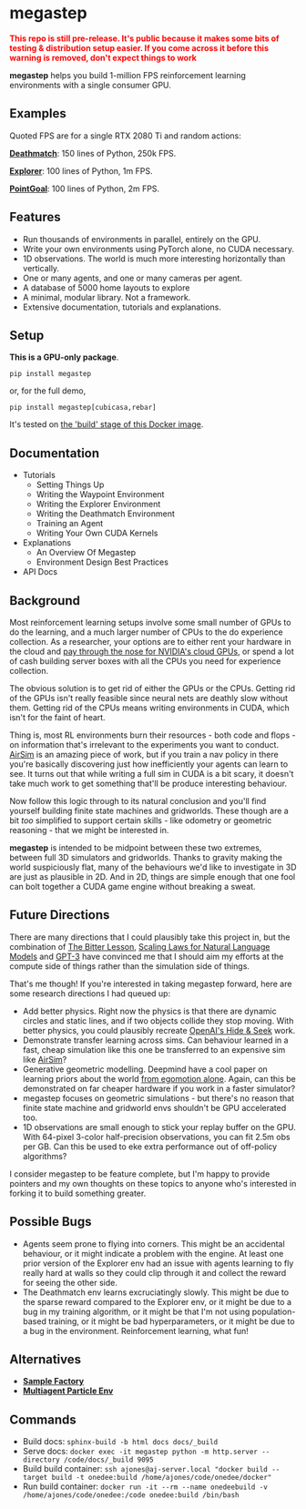 # megastep

<span style="color:red">**This repo is still pre-release. It's public because it makes some bits of testing & distribution setup easier. If you come across it before this warning is removed, don't expect things to work**</span>

**megastep** helps you build 1-million FPS reinforcement learning environments with a single consumer GPU.

## Examples
Quoted FPS are for a single RTX 2080 Ti and random actions:

**[Deathmatch](megastep/demo/envs/deathmatch.py)**: 150 lines of Python, 250k FPS.

**[Explorer](megastep/demo/envs/explorer.py)**: 100 lines of Python, 1m FPS.

**[PointGoal](megastep/demo/envs/waypoint.py)**: 100 lines of Python, 2m FPS.

## Features
* Run thousands of environments in parallel, entirely on the GPU.
* Write your own environments using PyTorch alone, no CUDA necessary.
* 1D observations. The world is much more interesting horizontally than vertically.
* One or many agents, and one or many cameras per agent.
* A database of 5000 home layouts to explore
* A minimal, modular library. Not a framework.
* Extensive documentation, tutorials and explanations. 

## Setup
**This is a GPU-only package**. 
```
pip install megastep
```
or, for the full demo,
```
pip install megastep[cubicasa,rebar]
```
It's tested on [the 'build' stage of this Docker image](docker/Dockerfile).

## Documentation
* Tutorials
    * Setting Things Up
    * Writing the Waypoint Environment
    * Writing the Explorer Environment
    * Writing the Deathmatch Environment
    * Training an Agent
    * Writing Your Own CUDA Kernels
* Explanations
    * An Overview Of Megastep
    * Environment Design Best Practices
* API Docs

## Background
Most reinforcement learning setups involve some small number of GPUs to do the learning, and a much larger number of CPUs to the do experience collection. As a researcher, your options are to either rent your hardware in the cloud and [pay through the nose for NVIDIA's cloud GPUs](https://www.digitaltrends.com/computing/nvidia-bans-consumer-gpus-in-data-centers/), or spend a lot of cash building server boxes with all the CPUs you need for experience collection.

The obvious solution is to get rid of either the GPUs or the CPUs. Getting rid of the GPUs isn't really feasible since neural nets are deathly slow without them. Getting rid of the CPUs means writing environments in CUDA, which isn't for the faint of heart. 

Thing is, most RL environments burn their resources - both code and flops - on information that's irrelevant to the experiments you want to conduct. [AirSim](https://microsoft.github.io/AirSim/) is an amazing piece of work, but if you train a nav policy in there you're basically discovering just how inefficiently your agents can learn to see. It turns out that while writing a full sim in CUDA is a bit scary, it doesn't take much work to get something that'll be produce interesting behaviour.

Now follow this logic through to its natural conclusion and you'll find yourself building finite state machines and gridworlds. These though are a bit _too_ simplified to support certain skills - like odometry or geometric reasoning - that we might be interested in.

**megastep** is intended to be midpoint between these two extremes, between full 3D simulators and gridworlds. Thanks to gravity making the world suspiciously flat, many of the behaviours we'd like to investigate in 3D are just as plausible in 2D. And in 2D, things are simple enough that one fool can bolt together a CUDA game engine without breaking a sweat.

## Future Directions
There are many directions that I could plausibly take this project in, but the combination of [The Bitter Lesson](http://incompleteideas.net/IncIdeas/BitterLesson.html), [Scaling Laws for Natural Language Models](https://arxiv.org/pdf/2001.08361.pdf) and [GPT-3](https://arxiv.org/abs/2005.14165) have convinced me that I should aim my efforts at the compute side of things rather than the simulation side of things. 

That's me though! If you're interested in taking megastep forward, here are some research directions I had queued up:

  * Add better physics. Right now the physics is that there are dynamic circles and static lines, and if two objects collide they stop moving. With better physics, you could plausibly recreate [OpenAI's Hide & Seek](https://openai.com/blog/emergent-tool-use/) work.
  * Demonstrate transfer learning across sims. Can behaviour learned in a fast, cheap simulation like this one be transferred to an expensive sim like [AirSim](https://microsoft.github.io/AirSim/)?
  * Generative geometric modelling. Deepmind have a cool paper on learning priors about the world [from egomotion alone](https://deepmind.com/blog/article/neural-scene-representation-and-rendering). Again, can this be demonstrated on far cheaper hardware if you work in a faster simulator?
  * megastep focuses on geometric simulations - but there's no reason that finite state machine and gridworld envs shouldn't be GPU accelerated too. 
  * 1D observations are small enough to stick your replay buffer on the GPU. With 64-pixel 3-color half-precision observations, you can fit 2.5m obs per GB. Can this be used to eke extra performance out of off-policy algorithms?

I consider megastep to be feature complete, but I'm happy to provide pointers and my own thoughts on these topics to anyone who's interested in forking it to build something greater.

## Possible Bugs
* Agents seem prone to flying into corners. This might be an accidental behaviour, or it might indicate a problem with the engine. At least one prior version of the Explorer env had an issue with agents learning to fly really hard at walls so they could clip through it and collect the reward for seeing the other side.
* The Deathmatch env learns excruciatingly slowly. This might be due to the sparse reward compared to the Explorer env, or it might be due to a bug in my training algorithm, or it might be that I'm not using population-based training, or it might be bad hyperparameters, or it might be due to a bug in the environment. Reinforcement learning, what fun!

## Alternatives
* **[Sample Factory](https://github.com/alex-petrenko/sample-factory)**
* **[Multiagent Particle Env](https://github.com/openai/multiagent-particle-envs)**

## Commands
* Build docs: `sphinx-build -b html docs docs/_build`
* Serve docs: `docker exec -it megastep python -m http.server --directory /code/docs/_build 9095`
* Build build container: `ssh ajones@aj-server.local "docker build --target build -t onedee:build /home/ajones/code/onedee/docker"`
* Run build container: `docker run -it --rm --name onedeebuild -v /home/ajones/code/onedee:/code onedee:build /bin/bash`